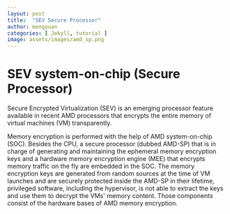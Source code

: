 ```yaml
---
layout: post
title:  "SEV Secure Processor"
author: mengyuan
categories: [ Jekyll, tutorial ]
image: assets/images/amd_sp.png
---
```

# SEV system-on-chip (Secure Processor)

Secure Encrypted Virtualization (SEV) is an emerging processor feature available in recent AMD processors that encrypts the entire memory of virtual machines (VM) transparently. 

Memory encryption is performed with the help of AMD system-on-chip (SOC). Besides the CPU, a secure processor (dubbed AMD-SP) that is in charge of generating and maintaining the ephemeral memory encryption keys and a hardware memory encryption engine (MEE) that encrypts memory traffic on the fly are embedded in the SOC. The memory encryption keys are generated from random sources at the time of VM launches and are securely protected inside the AMD-SP in their lifetime, privileged software, including the hypervisor, is not able to extract the keys and use them to decrypt the VMs' memory content. Those components consist of the hardware bases of AMD memory encryption.